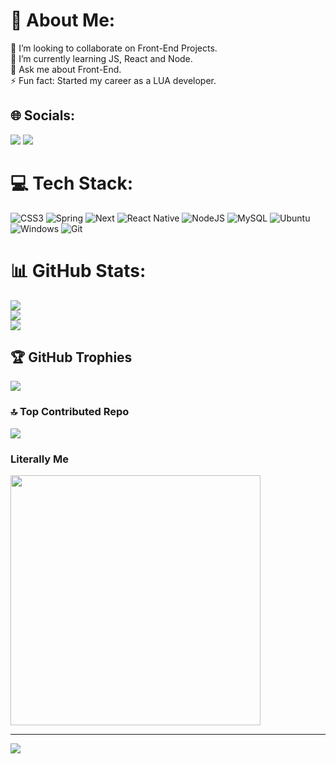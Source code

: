 # 💫 About Me:
👯 I’m looking to collaborate on Front-End Projects.<br>🌱 I’m currently learning JS, React and Node.<br>💬 Ask me about Front-End.<br>⚡ Fun fact: Started my career as a LUA developer.


## 🌐 Socials:
<a href = "mailto:kacamargopacker@gmail.com"><img loading="lazy" src="https://img.shields.io/badge/Gmail-D14836?style=for-the-badge&logo=gmail&logoColor=white" target="_blank"></a>
<a href="https://www.linkedin.com/in/khalil-camargo-packer-035ba91a5/" target="_blank"><img loading="lazy" src="https://img.shields.io/badge/-LinkedIn-%230077B5?style=for-the-badge&logo=linkedin&logoColor=white" target="_blank"></a>

# 💻 Tech Stack:
![CSS3](https://img.shields.io/badge/css3-%231572B6.svg?style=for-the-badge&logo=css3&logoColor=white) ![Spring](https://img.shields.io/badge/spring-%236DB33F.svg?style=for-the-badge&logo=spring&logoColor=white) ![Next](https://img.shields.io/badge/Next-black?style=for-the-badge&logo=next.js&logoColor=white) ![React Native](https://img.shields.io/badge/React_Native-20232A?style=for-the-badge&logo=react&logoColor=61DAFB) ![NodeJS](https://img.shields.io/badge/node.js-6DA55F?style=for-the-badge&logo=node.js&logoColor=white) ![MySQL](https://img.shields.io/badge/MySQL-00000F?style=for-the-badge&logo=mysql&logoColor=white) ![Ubuntu](https://img.shields.io/badge/Ubuntu-35495E?style=for-the-badge&logo=ubuntu&logoColor=2CA5E0) 	![Windows](https://img.shields.io/badge/Windows-000?style=for-the-badge&logo=windows&logoColor=2CA5E0) ![Git](https://img.shields.io/badge/GIT-E44C30?style=for-the-badge&logo=git&logoColor=white)
# 📊 GitHub Stats:
![](https://github-readme-stats.vercel.app/api?username=khalilcamp&theme=dark&hide_border=false&include_all_commits=false&count_private=true)<br/>
![](https://github-readme-streak-stats.herokuapp.com/?user=khalilcamp&theme=dark&hide_border=false)<br/>
![](https://github-readme-stats.vercel.app/api/top-langs/?username=khalilcamp&theme=dark&hide_border=false&include_all_commits=false&count_private=true&layout=compact)

## 🏆 GitHub Trophies
![](https://github-profile-trophy.vercel.app/?username=khalilcamp&theme=onedark&no-frame=false&no-bg=true&margin-w=4)

### 🔝 Top Contributed Repo
![](https://github-contributor-stats.vercel.app/api?username=khalilcamp&limit=5&theme=dark&combine_all_yearly_contributions=true)

### Literally Me
<img src='https://as2.ftcdn.net/v2/jpg/04/39/93/99/1000_F_439939972_GxycVL7LuSTEW1jFSOV2GDwq2OqDksGq.jpg' style="height: 400px;"/>

---
[![](https://visitcount.itsvg.in/api?id=khalilcamp&icon=0&color=0)](https://visitcount.itsvg.in)

<!-- Proudly created with GPRM ( https://gprm.itsvg.in ) -->
